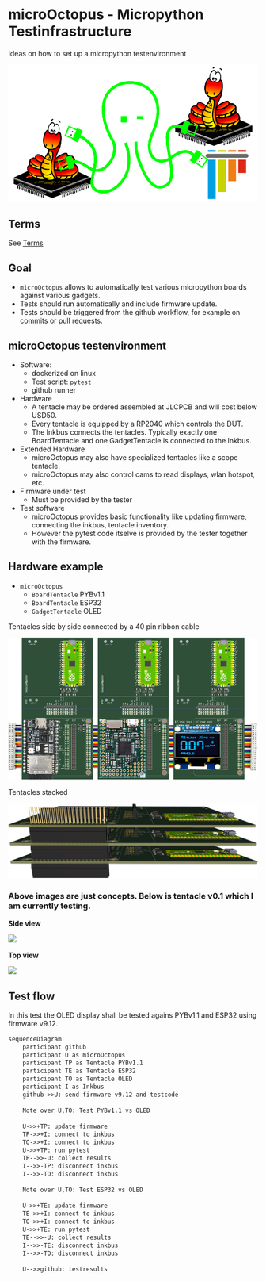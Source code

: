 
# microOctopus - Micropython Testinfrastructure

Ideas on how to set up a micropython testenvironment

![microOctopus](branding/images/uOctopus-pytest.png)

## Terms

See [Terms](design/terms.md)

## Goal

* `microOctopus` allows to automatically test various micropython boards against various gadgets.
* Tests should run automatically and include firmware update.
* Tests should be triggered from the github workflow, for example on commits or pull requests.

## microOctopus testenvironment

* Software:
  * dockerized on linux
  * Test script: `pytest`
  * github runner
* Hardware
  * A tentacle may be ordered assembled at JLCPCB and will cost below USD50.
  * Every tentacle is equipped by a RP2040 which controls the DUT.
  * The Inkbus connects the tentacles. Typically exactly one BoardTentacle and one GadgetTentacle is connected to the Inkbus.
* Extended Hardware
  * microOctopus may also have specialized tentacles like a scope tentacle.
  * microOctopus may also control cams to read displays, wlan hotspot, etc.
* Firmware under test
  * Must be provided by the tester
* Test software
  * microOctopus provides basic functionality like updating firmware, connecting the inkbus, tentacle inventory.
  * However the pytest code itselve is provided by the tester together with the firmware.

## Hardware example

* `microOctopus`
  * `BoardTentacle` PYBv1.1
  * `BoardTentacle` ESP32
  * `GadgetTentacle` OLED

Tentacles side by side connected by a 40 pin ribbon cable

![tentacle top all](README_images/uoctopus_tentacle_top-all.png)

Tentacles stacked

![tentacle right all](README_images/uoctopus_tentacle_right-all.png)


### Above images are just concepts. Below is tentacle v0.1 which I am currently testing.

**Side view**

![](hardware/octoprobe_kicad_v0.1/production_v1.0/pcb_octoprobe_v1.0_side.png)

**Top view**

![](hardware/octoprobe_kicad_v0.1/production_v1.0/pcb_octoprobe_v1.0_top.png)




## Test flow

In this test the OLED display shall be tested agains PYBv1.1 and ESP32 using firmware v9.12.

```mermaid
sequenceDiagram
    participant github
    participant U as microOctopus
    participant TP as Tentacle PYBv1.1
    participant TE as Tentacle ESP32
    participant TO as Tentacle OLED
    participant I as Inkbus
    github->>U: send firmware v9.12 and testcode

    Note over U,TO: Test PYBv1.1 vs OLED

    U->>+TP: update firmware
    TP->>+I: connect to inkbus
    TO->>+I: connect to inkbus
    U->>+TP: run pytest
    TP-->>-U: collect results
    I-->>-TP: disconnect inkbus
    I-->>-TO: disconnect inkbus

    Note over U,TO: Test ESP32 vs OLED

    U->>+TE: update firmware
    TE->>+I: connect to inkbus
    TO->>+I: connect to inkbus
    U->>+TE: run pytest
    TE-->>-U: collect results
    I-->>-TE: disconnect inkbus
    I-->>-TO: disconnect inkbus

    U-->>github: testresults
```
